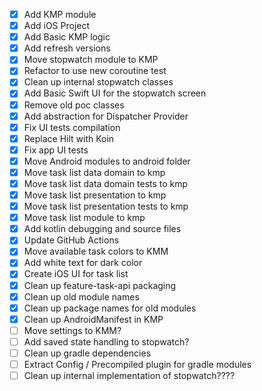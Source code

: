 - [x] Add KMP module
- [x] Add iOS Project
- [x] Add Basic KMP logic
- [x] Add refresh versions
- [x] Move stopwatch module to KMP
- [x] Refactor to use new coroutine test
- [x] Clean up internal stopwatch classes
- [x] Add Basic Swift UI for the stopwatch screen
- [x] Remove old poc classes
- [x] Add abstraction for Dispatcher Provider
- [x] Fix UI tests compilation
- [x] Replace Hilt with Koin
- [x] Fix app UI tests
- [x] Move Android modules to android folder
- [x] Move task list data domain to kmp
- [x] Move task list data domain tests to kmp
- [x] Move task list presentation to kmp
- [x] Move task list presentation tests to kmp
- [x] Move task list module to kmp
- [x] Add kotlin debugging and source files
- [x] Update GitHub Actions
- [x] Move available task colors to KMM
- [x] Add white text for dark color
- [x] Create iOS UI for task list
- [x] Clean up feature-task-api packaging
- [x] Clean up old module names
- [x] Clean up package names for old modules
- [x] Clean up AndroidManifest in KMP
- [ ] Move settings to KMM?
- [ ] Add saved state handling to stopwatch?
- [ ] Clean up gradle dependencies
- [ ] Extract Config / Precompiled plugin for gradle modules
- [ ] Clean up internal implementation of stopwatch????
